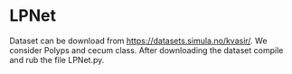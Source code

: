 # LPNet
Dataset can be download from https://datasets.simula.no/kvasir/.
We consider Polyps and cecum class.
After downloading the dataset compile and rub the file LPNet.py.

